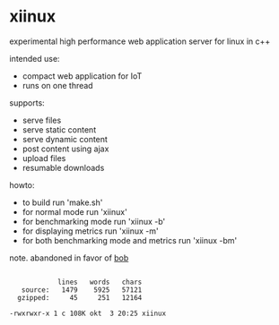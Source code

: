 # xiinux

experimental high performance web application server for linux in c++

intended use:
* compact web application for IoT
* runs on one thread

supports:
* serve files
* serve static content
* serve dynamic content
* post content using ajax
* upload files
* resumable downloads

howto:
* to build run 'make.sh'
* for normal mode run 'xiinux'
* for benchmarking mode run 'xiinux -b'
* for displaying metrics run 'xiinux -m'
* for both benchmarking mode and metrics run 'xiinux -bm'

note. abandoned in favor of [bob](https://github.com/calint/bob)

```

            lines   words   chars
   source:   1479    5925   57121
  gzipped:     45     251   12164

-rwxrwxr-x 1 c 108K okt  3 20:25 xiinux

```